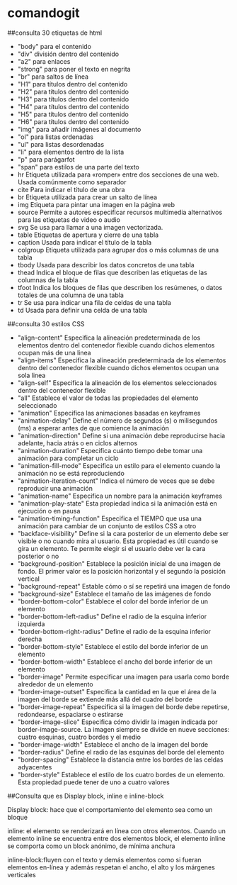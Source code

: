 # comandogit
##consulta 30 etiquetas de html

- "body" para el contenido
- "div" división dentro del contenido
- "a2" para enlaces
- "strong" para poner el texto en negrita
- "br" para saltos de línea
- "H1" para títulos dentro del contenido
- "H2" para títulos dentro del contenido
- "H3" para títulos dentro del contenido
- "H4" para títulos dentro del contenido
- "H5" para títulos dentro del contenido
- "H6" para títulos dentro del contenido
- "img" para añadir imágenes al documento
- "ol" para listas ordenadas 
- "ul" para listas desordenadas
- "li" para elementos dentro de la lista
- "p" para parágarfot
- "span" para estilos de una parte del texto
- hr Etiqueta utilizada para «romper» entre dos secciones de una web. Usada comúnmente como separador
- cite Para indicar el título de una obra
- br Etiqueta utilizada para crear un salto de línea
- img Etiqueta para pintar una imagen en la página web
- source Permite a autores especificar recursos multimedia alternativos para las etiquetas de video o audio
- svg Se usa para llamar a una imagen vectorizada.
- table Etiquetas de apertura y cierre de una tabla
- caption Usada para indicar el título de la tabla
- colgroup Etiqueta utilizada para agrupar dos o más columnas de una tabla
- tbody Usada para describir los datos concretos de una tabla
- thead Indica el bloque de filas que describen las etiquetas de las columnas de la tabla
- tfoot Indica los bloques de filas que describen los resúmenes, o datos totales de una columna de una tabla
- tr Se usa para indicar una fila de celdas de una tabla
- td Usada para definir una celda de una tabla

##consulta 30 estilos CSS
 
- "align-content"	Especifica la alineación predeterminada de los elementos dentro del contenedor flexible cuando dichos elementos ocupan más de una linea
- "align-items"	Especifica la alineación predeterminada de los elementos dentro del contenedor flexible cuando dichos elementos ocupan una sola linea
- "align-self"	Especifica la alineación de los elementos seleccionados dentro del contenedor flexible
- "all"	Establece el valor de todas las propiedades del elemento seleccionado
- "animation"	Especifica las animaciones basadas en keyframes
- "animation-delay"	Define el número de segundos (s) o milisegundos (ms) a esperar antes de que comience la animación
- "animation-direction"	Define si una animación debe reproducirse hacia adelante, hacia atrás o en ciclos alternos
- "animation-duration"	Especifica cuánto tiempo debe tomar una animación para completar un ciclo
- "animation-fill-mode"	Especifica un estilo para el elemento cuando la animación no se está reproduciendo
- "animation-iteration-count"	Indica el número de veces que se debe reproducir una animación
- "animation-name"	Especifica un nombre para la animación keyframes
- "animation-play-state"	Esta propiedad indica si la animación está en ejecución o en pausa
- "animation-timing-function"	Especifica el TIEMPO que usa una animación para cambiar de un conjunto de estilos CSS a otro
- "backface-visibility"	Define si la cara posterior de un elemento debe ser visible o no cuando mira al usuario.
Esta propiedad es útil cuando se gira un elemento. Te permite elegir si el usuario debe ver la cara posterior o no
- "background-position"	Establece la posición inicial de una imagen de fondo. El primer valor es la posición horizontal y el segundo la posición vertical
- "background-repeat"	Estable cómo o sí se repetirá una imagen de fondo
- "background-size"	Establece el tamaño de las imágenes de fondo
- "border-bottom-color" Establece el color del borde inferior de un elemento
- "border-bottom-left-radius"	Define el radio de la esquina inferior izquierda
- "border-bottom-right-radius"	Define el radio de la esquina inferior derecha
- "border-bottom-style"	Establece el estilo del borde inferior de un elemento
- "border-bottom-width"	Establece el ancho del borde inferior de un elemento
- "border-image"	Permite especificar una imagen para usarla como borde alrededor de un elemento
- "border-image-outset"	Especifica la cantidad en la que el área de la imagen del borde se extiende más allá del cuadro del borde
- "border-image-repeat"	Especifica si la imagen del borde debe repetirse, redondearse, espaciarse o estirarse
- "border-image-slice"	Especifica cómo dividir la imagen indicada por border-image-source. La imagen siempre se divide en nueve secciones: cuatro esquinas, cuatro bordes y el medio
- "border-image-width"	Establece el ancho de la imagen del borde
- "border-radius"	Define el radio de las esquinas del borde del elemento
- "border-spacing"	Establece la distancia entre los bordes de las celdas adyacentes
- "border-style"	Establece el estilo de los cuatro bordes de un elemento. Esta propiedad puede tener de uno a cuatro valores

##Consulta que es Display block, inline e inline-block

Display block: hace que el comportamiento del elemento sea como un bloque

inline: el elemento se renderizará en línea con otros elementos. Cuando un elemento inline se encuentra entre dos elementos block, el elemento inline se comporta como un block anónimo, de mínima anchura

inline-block:fluyen con el texto y demás elementos como si fueran elementos en-línea y además respetan el ancho, el alto y los márgenes verticales

##
